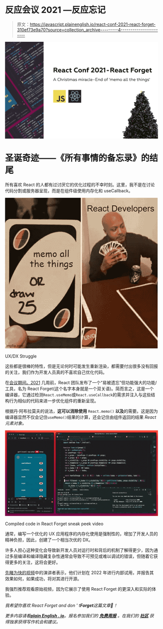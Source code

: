 # 反应会议 2021 —反应忘记

> 原文：<https://javascript.plainenglish.io/react-conf-2021-react-forget-310ef73e9a70?source=collection_archive---------4----------------------->

![](img/85d0351aa6ff82beb87b8334c5daa24b.png)

# 圣诞奇迹——《所有事情的备忘录》的结尾

所有喜欢 React 的人都有过讨厌它的优化过程的不幸时刻。这里，我不是在讨论代码分割或服务器呈现，而是在组件级使用内存化和 useCallback。

![](img/b88e7f659412cd38dd511b1d2f3658bf.png)

UX/DX Struggle

这些都是很棒的特性，但是无论何时可能发生重新渲染，都需要付出很多没有回报的关注，我们作为开发人员真的不喜欢自己优化代码。

在[会议期间。2021](https://www.youtube.com/channel/UC1hOCRBN2mnXgN5reSoO3pQ) 几周前，React 团队发布了一个“易被遗忘”但功能强大的功能/工具，名为 React Forget(这个名字本身就是一个双关语)。简而言之，这是一个编译器，它通过检测`React.useMemo`或`React.useCallback`的需求并注入与这些结构行为相似的代码来进一步优化组件的重新呈现。

根据丹·阿布拉莫夫的说法，**这可以消除使用** `React.memo()` **以及**的需要。这是因为编译器显然不仅会记住`useMemo()`结果的计算，还会记住由组件返回的结果 *React 元素对象。*

![](img/22a40adff8820fdc9dc65267782bb065.png)

Compiled code in React Forget sneak peek video

通常，编写一个优化的 UX 应用程序的内存化使用是强制性的，增加了开发人员的精神负担，因此，创建了一个相当次优的 DX。

许多人担心这种变化会导致新开发人员对运行时和背后的机制了解得更少，因为通过多层编译和编译隐藏复杂性通常会导致不可预见或难以调试的错误，但随着它获得更多的关注，这将会更好。

[先睹为快的视频](https://www.youtube.com/watch?v=lGEMwh32soc&t=2s)中的演讲者表示，他们计划在 2022 年进行内部试用，并报告其效果如何，如果成功，将对其进行开源。

我强烈推荐观看原始视频，因为它展示了使用 React Forget 的更深入和实际的体验。

*我希望你喜欢 React Forget and don ' t****Forget****这篇文章👏！*

*更多内容请看*[***plain English . io***](http://plainenglish.io/)*。报名参加我们的* [***免费周报***](http://newsletter.plainenglish.io/) *。在我们的* [***社区***](https://discord.gg/GtDtUAvyhW) *获得独家获得写作机会和建议。*